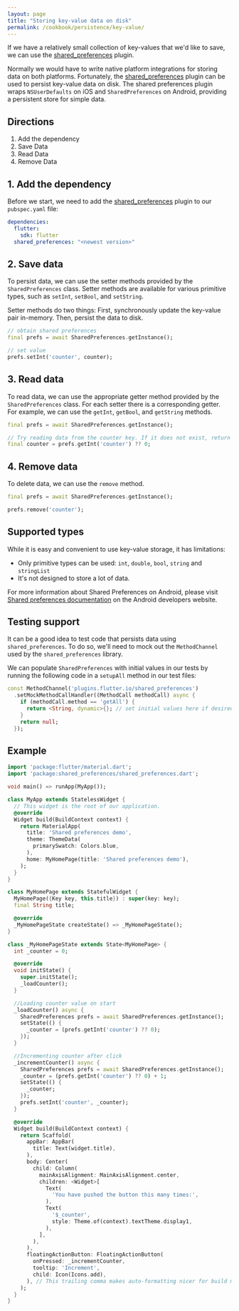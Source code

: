 ```yaml
---
layout: page
title: "Storing key-value data on disk"
permalink: /cookbook/persistence/key-value/
---
```


If we have a relatively small collection of key-values that we'd like to save, 
we can use the [shared_preferences](https://pub.dartlang.org/packages/shared_preferences) 
plugin.

Normally we would have to write native platform integrations for storing data on
both platforms. Fortunately, the [shared_preferences](https://pub.dartlang.org/packages/shared_preferences) 
plugin can be used to persist key-value data on disk. The shared preferences 
plugin wraps `NSUserDefaults` on iOS and `SharedPreferences` on Android, 
providing a persistent store for simple data.

## Directions

  1. Add the dependency
  2. Save Data
  3. Read Data
  4. Remove Data

## 1. Add the dependency

Before we start, we need to add the [shared_preferences](https://pub.dartlang.org/packages/shared_preferences) 
plugin to our `pubspec.yaml` file:

```yaml
dependencies:
  flutter:
    sdk: flutter
  shared_preferences: "<newest version>"
```

## 2. Save data

To persist data, we can use the setter methods provided by the 
`SharedPreferences` class. Setter methods are available for various primitive 
types, such as `setInt`, `setBool`, and `setString`.

Setter methods do two things: First, synchronously update the key-value pair 
in-memory. Then, persist the data to disk.

<!-- skip -->
```dart
// obtain shared preferences 
final prefs = await SharedPreferences.getInstance();

// set value
prefs.setInt('counter', counter);
```

## 3. Read data

To read data, we can use the appropriate getter method provided by the 
`SharedPreferences` class. For each setter there is a corresponding getter. 
For example, we can use the `getInt`, `getBool`, and `getString` methods.  

<!-- skip -->
```dart
final prefs = await SharedPreferences.getInstance();

// Try reading data from the counter key. If it does not exist, return 0.
final counter = prefs.getInt('counter') ?? 0;
```

## 4. Remove data

To delete data, we can use the `remove` method.

<!-- skip -->
```dart
final prefs = await SharedPreferences.getInstance();

prefs.remove('counter');
```

## Supported types

While it is easy and convenient to use key-value storage, it has limitations:

- Only primitive types can be used: `int`, `double`, `bool`, `string` and `stringList`
- It's not designed to store a lot of data. 

For more information about Shared Preferences on Android, please visit 
[Shared preferences documentation](https://developer.android.com/guide/topics/data/data-storage.html#pref) 
on the Android developers website.

## Testing support

It can be a good idea to test code that persists data using 
`shared_preferences`. To do so, we'll need to mock out the `MethodChannel` used 
by the `shared_preferences` library.

We can populate `SharedPreferences` with initial values in our tests by running
the following code in a `setupAll` method in our test files:

<!-- skip -->
```dart
const MethodChannel('plugins.flutter.io/shared_preferences')
  .setMockMethodCallHandler((MethodCall methodCall) async {
    if (methodCall.method == 'getAll') {
      return <String, dynamic>{}; // set initial values here if desired
    }
    return null;
  });
```

## Example

```dart
import 'package:flutter/material.dart';
import 'package:shared_preferences/shared_preferences.dart';

void main() => runApp(MyApp());

class MyApp extends StatelessWidget {
  // This widget is the root of our application.
  @override
  Widget build(BuildContext context) {
    return MaterialApp(
      title: 'Shared preferences demo',
      theme: ThemeData(
        primarySwatch: Colors.blue,
      ),
      home: MyHomePage(title: 'Shared preferences demo'),
    );
  }
}

class MyHomePage extends StatefulWidget {
  MyHomePage({Key key, this.title}) : super(key: key);
  final String title;

  @override
  _MyHomePageState createState() => _MyHomePageState();
}

class _MyHomePageState extends State<MyHomePage> {
  int _counter = 0;

  @override
  void initState() {
    super.initState();
    _loadCounter();
  }

  //Loading counter value on start
  _loadCounter() async {
    SharedPreferences prefs = await SharedPreferences.getInstance();
    setState(() {
      _counter = (prefs.getInt('counter') ?? 0);
    });
  }

  //Incrementing counter after click
  _incrementCounter() async {
    SharedPreferences prefs = await SharedPreferences.getInstance();
    _counter = (prefs.getInt('counter') ?? 0) + 1;
    setState(() {
      _counter;
    });
    prefs.setInt('counter', _counter);
  }

  @override
  Widget build(BuildContext context) {
    return Scaffold(
      appBar: AppBar(
        title: Text(widget.title),
      ),
      body: Center(
        child: Column(
          mainAxisAlignment: MainAxisAlignment.center,
          children: <Widget>[
            Text(
              'You have pushed the button this many times:',
            ),
            Text(
              '$_counter',
              style: Theme.of(context).textTheme.display1,
            ),
          ],
        ),
      ),
      floatingActionButton: FloatingActionButton(
        onPressed: _incrementCounter,
        tooltip: 'Increment',
        child: Icon(Icons.add),
      ), // This trailing comma makes auto-formatting nicer for build methods.
    );
  }
}
```
